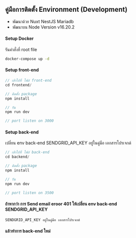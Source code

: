 ## คู่มือการติดตั้ง Environment (Development)

- พัฒนาด้วย Nuxt NestJS Mariadb
- พัฒนาบน Node Version v16.20.2

#### Setup Docker

รันคำสั่งที่ root file

```bash
docker-compose up -d
```

#### Setup front-end

```javascript
// เข้าไปที่ ไฟล์ front-end
cd frontend/

// ติดตั้ง package
npm install

// รัน
npm run dev

// port listen on 3000
```

#### Setup back-end
เปลี่ยน env back-end SENDGRID_API_KEY อยู่ในคู่มือ เอกสารโปรเจกต์

```javascript
// เข้าไปที่ ไฟล์ back-end
cd backend/

// ติดตั้ง package
npm install

// รัน
npm run dev

// port listen on 3500
```

#### ถ้าหากว่า การ Send email eroor 401 ให้เปลี่ยน env back-end SENDGRID_API_KEY

```javascript
SENDGRID_API_KEY อยู่ในคู่มือ เอกสารโปรเจกต์
```

#### แล้วทำการ back-end ใหม่
